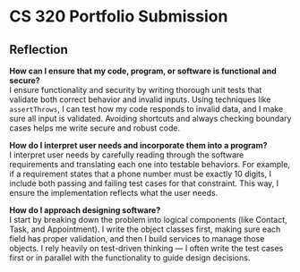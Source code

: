 # CS 320 Portfolio Submission

## Reflection

**How can I ensure that my code, program, or software is functional and secure?**  
I ensure functionality and security by writing thorough unit tests that validate both correct behavior and invalid inputs. Using techniques like `assertThrows`, I can test how my code responds to invalid data, and I make sure all input is validated. Avoiding shortcuts and always checking boundary cases helps me write secure and robust code.

**How do I interpret user needs and incorporate them into a program?**  
I interpret user needs by carefully reading through the software requirements and translating each one into testable behaviors. For example, if a requirement states that a phone number must be exactly 10 digits, I include both passing and failing test cases for that constraint. This way, I ensure the implementation reflects what the user needs.

**How do I approach designing software?**  
I start by breaking down the problem into logical components (like Contact, Task, and Appointment). I write the object classes first, making sure each field has proper validation, and then I build services to manage those objects. I rely heavily on test-driven thinking — I often write the test cases first or in parallel with the functionality to guide design decisions.
